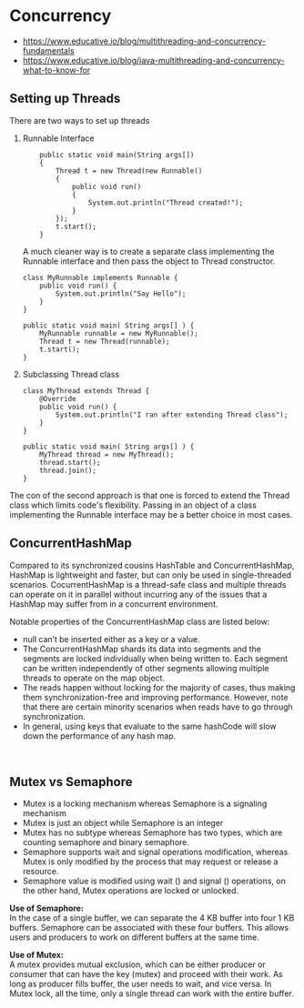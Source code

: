 # Concurrency
* https://www.educative.io/blog/multithreading-and-concurrency-fundamentals
* https://www.educative.io/blog/java-multithreading-and-concurrency-what-to-know-for


## Setting up Threads
There are two ways to set up threads
1.  Runnable Interface <br />
    ```
        public static void main(String args[])
        {
            Thread t = new Thread(new Runnable()
            {
                public void run()
                {
                    System.out.println("Thread created!");
                }
            });
            t.start();
        }
    ```

    A much cleaner way is to create a separate class implementing the Runnable interface and then pass the object to Thread constructor.
    ```
    class MyRunnable implements Runnable { 
        public void run() {
            System.out.println("Say Hello");
        }
    }

    public static void main( String args[] ) {
        MyRunnable runnable = new MyRunnable();
        Thread t = new Thread(runnable);
        t.start();
    }
    ```

2. Subclassing Thread class
    ```
    class MyThread extends Thread { 
        @Override
        public void run() {
            System.out.println("I ran after extending Thread class");
        }
    }

    public static void main( String args[] ) {
        MyThread thread = new MyThread();
        thread.start();
        thread.join();
    }
    ```


The con of the second approach is that one is forced to extend the Thread class which limits code's flexibility. Passing in an object of a class implementing the Runnable interface may be a better choice in most cases.

## ConcurrentHashMap
Compared to its synchronized cousins HashTable and ConcurrentHashMap, HashMap is lightweight and faster, but can only be used in single-threaded scenarios. CocurrentHashMap is a thread-safe class and multiple threads can operate on it in parallel without incurring any of the issues that a HashMap may suffer from in a concurrent environment.

Notable properties of the ConcurrentHashMap class are listed below:

* null can’t be inserted either as a key or a value.
* The ConcurrentHashMap shards its data into segments and the segments are locked individually when being written to. Each segment can be written independently of other segments allowing multiple threads to operate on the map object.
* The reads happen without locking for the majority of cases, thus making them synchronization-free and improving performance. However, note that there are certain minority scenarios when reads have to go through synchronization.
* In general, using keys that evaluate to the same hashCode will slow down the performance of any hash map.

<br/>

## Mutex vs Semaphore
* Mutex is a locking mechanism whereas Semaphore is a signaling mechanism
* Mutex is just an object while Semaphore is an integer
* Mutex has no subtype whereas Semaphore has two types, which are counting semaphore and binary semaphore.
* Semaphore supports wait and signal operations modification, whereas Mutex is only modified by the process that may request or release a resource.
* Semaphore value is modified using wait () and signal () operations, on the other hand, Mutex operations are locked or unlocked.

<b> Use of Semaphore: </b> <br/>
In the case of a single buffer, we can separate the 4 KB buffer into four 1 KB buffers. Semaphore can be associated with these four buffers. This allows users and producers to work on different buffers at the same time.

<b> Use of Mutex: </b> <br/>
A mutex provides mutual exclusion, which can be either producer or consumer that can have the key (mutex) and proceed with their work. As long as producer fills buffer, the user needs to wait, and vice versa. In Mutex lock, all the time, only a single thread can work with the entire buffer.